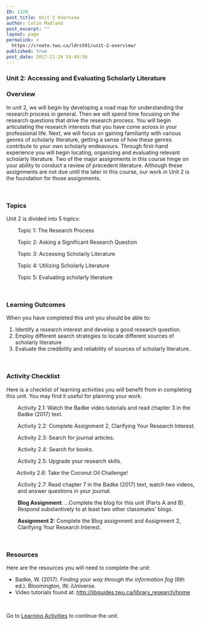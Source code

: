 ```yaml
---
ID: 1320
post_title: Unit 2 Overview
author: Colin Madland
post_excerpt: ""
layout: page
permalink: >
  https://create.twu.ca/ldrs591/unit-2-overview/
published: true
post_date: 2017-11-24 14:49:50
---
```

<h3>Unit 2: Accessing and Evaluating Scholarly Literature</h3>
<h3>Overview</h3>
In unit 2, we will begin by developing a road map for understanding the research process in general. Then we will spend time focusing on the research questions that drive the research process. You will begin articulating the research interests that you have come across in your professional life. Next, we will focus on gaining familiarity with various genres of scholarly literature, getting a sense of how these genres contribute to your own scholarly endeavours. Through first-hand experience you will begin locating, organizing and evaluating relevant scholarly literature. Two of the major assignments in this course hinge on your ability to conduct a review of precedent literature. Although these assignments are not due until the later in this course, our work in Unit 2 is the foundation for those assignments.

&nbsp;
<h3>Topics</h3>
Unit 2 is divided into 5 topics:
<p style="padding-left: 30px;">Topic 1: The Research Process</p>
<p style="padding-left: 30px;">Topic 2: Asking a Significant Research Question</p>
<p style="padding-left: 30px;">Topic 3: Accessing Scholarly Literature</p>
<p style="padding-left: 30px;">Topic 4: Utilizing Scholarly Literature</p>
<p style="padding-left: 30px;">Topic 5: Evaluating scholarly literature</p>
&nbsp;
<h3>Learning Outcomes</h3>
When you have completed this unit you should be able to:<span style="color: #ff0000;"><strong> </strong></span>
<ol>
 	<li>Identify a research interest and develop a good research question.</li>
 	<li>Employ different search strategies to locate different sources of scholarly literature</li>
 	<li>Evaluate the credibility and reliability of sources of scholarly literature.</li>
</ol>
&nbsp;
<h3>Activity Checklist</h3>
Here is a checklist of learning activities you will benefit from in completing this unit. You may find it useful for planning your work.
<p style="padding-left: 30px;">Activity 2.1: Watch the Badke video tutorials and read chapter 3 in the Badke (2017) text.</p>
<p style="padding-left: 30px;">Activity 2.2: Complete Assignment 2, Clarifying Your Research Interest.</p>
<p style="padding-left: 30px;">Activity 2.3: Search for journal articles.</p>
<p style="padding-left: 30px;">Activity 2.4: Search for books.</p>
<p style="padding-left: 30px;">Activity 2.5: Upgrade your research skills.</p>
       Activity 2.6: Take the Coconut Oil Challenge!
<p style="padding-left: 30px;">Activity 2.7: Read chapter 7 in the Badke (2017) text, watch two videos, and answer questions in your journal.</p>
<p style="padding-left: 30px;"><strong>Blog Assignment</strong>: ...Complete the blog for this unit (Parts A and B). Respond substantively to at least two other classmates' blogs.</p>
<p style="padding-left: 30px;"><strong>Assignment 2:</strong> Complete the Blog assignment and Assignment 2, Clarifying Your Research Interest.</p>
&nbsp;
<h3>Resources</h3>
Here are the resources you will need to complete the unit:
<ul>
 	<li>Badke, W. (2017). <em>Finding your way through the information fog</em> (6th ed.). Bloomington, IN: iUniverse.</li>
 	<li>Video tutorials found at: <a href="http://libguides.twu.ca/library_research/home">http://libguides.twu.ca/library_research/home</a></li>
</ul>
&nbsp;

Go to <a href="https://create.twu.ca/icandothis/2018/01/01/ldrs-591-unit-1/">Learning Activities</a> to continue the unit.